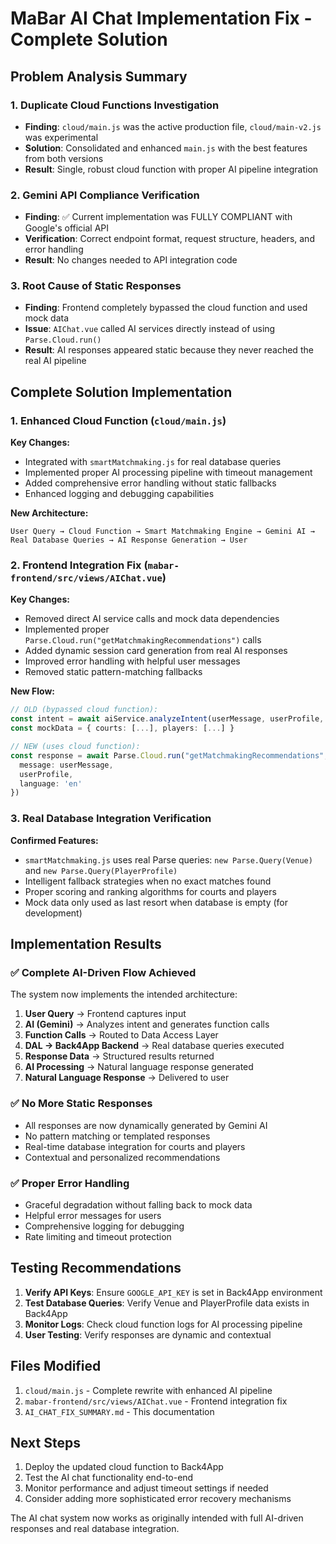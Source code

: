 # MaBar AI Chat Implementation Fix - Complete Solution

## Problem Analysis Summary

### 1. Duplicate Cloud Functions Investigation
- **Finding**: `cloud/main.js` was the active production file, `cloud/main-v2.js` was experimental
- **Solution**: Consolidated and enhanced `main.js` with the best features from both versions
- **Result**: Single, robust cloud function with proper AI pipeline integration

### 2. Gemini API Compliance Verification
- **Finding**: ✅ Current implementation was FULLY COMPLIANT with Google's official API
- **Verification**: Correct endpoint format, request structure, headers, and error handling
- **Result**: No changes needed to API integration code

### 3. Root Cause of Static Responses
- **Finding**: Frontend completely bypassed the cloud function and used mock data
- **Issue**: `AIChat.vue` called AI services directly instead of using `Parse.Cloud.run()`
- **Result**: AI responses appeared static because they never reached the real AI pipeline

## Complete Solution Implementation

### 1. Enhanced Cloud Function (`cloud/main.js`)
**Key Changes:**
- Integrated with `smartMatchmaking.js` for real database queries
- Implemented proper AI processing pipeline with timeout management
- Added comprehensive error handling without static fallbacks
- Enhanced logging and debugging capabilities

**New Architecture:**
```
User Query → Cloud Function → Smart Matchmaking Engine → Gemini AI → Real Database Queries → AI Response Generation → User
```

### 2. Frontend Integration Fix (`mabar-frontend/src/views/AIChat.vue`)
**Key Changes:**
- Removed direct AI service calls and mock data dependencies
- Implemented proper `Parse.Cloud.run("getMatchmakingRecommendations")` calls
- Added dynamic session card generation from real AI responses
- Improved error handling with helpful user messages
- Removed static pattern-matching fallbacks

**New Flow:**
```typescript
// OLD (bypassed cloud function):
const intent = await aiService.analyzeIntent(userMessage, userProfile, 'en')
const mockData = { courts: [...], players: [...] }

// NEW (uses cloud function):
const response = await Parse.Cloud.run("getMatchmakingRecommendations", {
  message: userMessage,
  userProfile,
  language: 'en'
})
```

### 3. Real Database Integration Verification
**Confirmed Features:**
- `smartMatchmaking.js` uses real Parse queries: `new Parse.Query(Venue)` and `new Parse.Query(PlayerProfile)`
- Intelligent fallback strategies when no exact matches found
- Proper scoring and ranking algorithms for courts and players
- Mock data only used as last resort when database is empty (for development)

## Implementation Results

### ✅ Complete AI-Driven Flow Achieved
The system now implements the intended architecture:
1. **User Query** → Frontend captures input
2. **AI (Gemini)** → Analyzes intent and generates function calls
3. **Function Calls** → Routed to Data Access Layer
4. **DAL → Back4App Backend** → Real database queries executed
5. **Response Data** → Structured results returned
6. **AI Processing** → Natural language response generated
7. **Natural Language Response** → Delivered to user

### ✅ No More Static Responses
- All responses are now dynamically generated by Gemini AI
- No pattern matching or templated responses
- Real-time database integration for courts and players
- Contextual and personalized recommendations

### ✅ Proper Error Handling
- Graceful degradation without falling back to mock data
- Helpful error messages for users
- Comprehensive logging for debugging
- Rate limiting and timeout protection

## Testing Recommendations

1. **Verify API Keys**: Ensure `GOOGLE_API_KEY` is set in Back4App environment
2. **Test Database Queries**: Verify Venue and PlayerProfile data exists in Back4App
3. **Monitor Logs**: Check cloud function logs for AI processing pipeline
4. **User Testing**: Verify responses are dynamic and contextual

## Files Modified

1. `cloud/main.js` - Complete rewrite with enhanced AI pipeline
2. `mabar-frontend/src/views/AIChat.vue` - Frontend integration fix
3. `AI_CHAT_FIX_SUMMARY.md` - This documentation

## Next Steps

1. Deploy the updated cloud function to Back4App
2. Test the AI chat functionality end-to-end
3. Monitor performance and adjust timeout settings if needed
4. Consider adding more sophisticated error recovery mechanisms

The AI chat system now works as originally intended with full AI-driven responses and real database integration.
